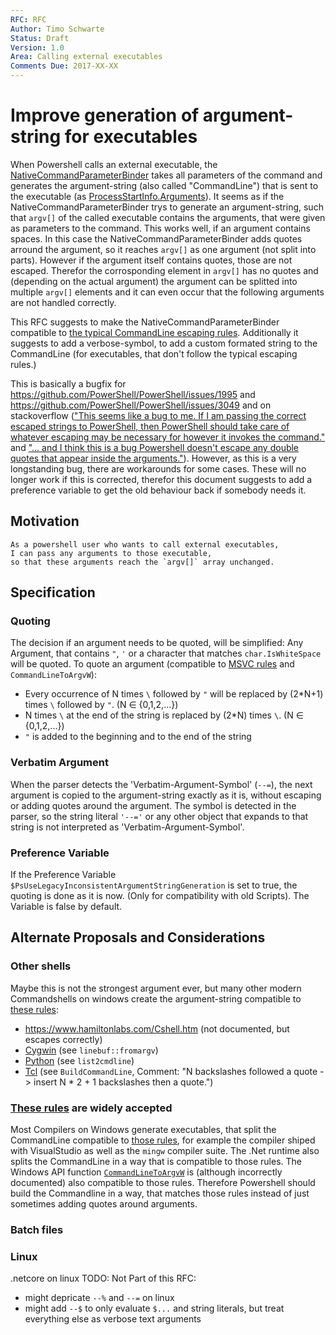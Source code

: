 ```yaml
---
RFC: RFC
Author: Timo Schwarte
Status: Draft
Version: 1.0
Area: Calling external executables
Comments Due: 2017-XX-XX
---
```


# Improve generation of argument-string for executables

When Powershell calls an external executable, the
[NativeCommandParameterBinder](https://github.com/PowerShell/PowerShell/blob/master/src/System.Management.Automation/engine/NativeCommandParameterBinder.cs)
takes all parameters of the command and generates the argument-string (also called "CommandLine") that is sent to the executable (as [ProcessStartInfo.Arguments](https://msdn.microsoft.com/en-us/library/system.diagnostics.processstartinfo.arguments.aspx)).
It seems as if the NativeCommandParameterBinder trys to generate an argument-string, such that `argv[]` of the called executable contains the arguments, that were given as parameters to the command. This works well, if an argument contains spaces. In this case the NativeCommandParameterBinder adds quotes arround the argument, so it reaches `argv[]` as one argument (not split into parts).
However if the argument itself contains quotes, those are not escaped. Therefor the corrosponding element in `argv[]` has no quotes and (depending on the actual argument) the argument can be splitted into multiple `argv[]` elements and it can even occur that the following arguments are not handled correctly.

This RFC suggests to make the NativeCommandParameterBinder compatible to
[the typical CommandLine escaping rules](https://msdn.microsoft.com/en-us/library/17w5ykft.aspx).
Additionally it suggests to add a verbose-symbol, to add a custom formated string to the CommandLine (for executables, that don't follow the typical escaping rules.)

This is basically a bugfix for https://github.com/PowerShell/PowerShell/issues/1995 and https://github.com/PowerShell/PowerShell/issues/3049 and on stackoverflow (["This seems like a bug to me. If I am passing the correct escaped strings to PowerShell, then PowerShell should take care of whatever escaping may be necessary for however it invokes the command."](http://stackoverflow.com/questions/6714165/powershell-stripping-double-quotes-from-command-line-arguments)
and ["... and I think this is a bug Powershell doesn't escape any double quotes that appear inside the arguments."](http://stackoverflow.com/a/21334121/2770331)).
However, as this is a very longstanding bug, there are workarounds for some cases. These will no longer work if this is corrected, therefor this document suggests to add a preference variable to get the old behaviour back if somebody needs it.

## Motivation

    As a powershell user who wants to call external executables,
    I can pass any arguments to those executable,
    so that these arguments reach the `argv[]` array unchanged.

## Specification

### Quoting

The decision if an argument needs to be quoted, will be simplified: Any Argument, that contains `"`, `'` or a character that matches `char.IsWhiteSpace` will be quoted. To quote an argument (compatible to [MSVC rules](https://msdn.microsoft.com/en-us/library/17w5ykft.aspx) and `CommandLineToArgvW`):
- Every occurrence of N times `\` followed by `"` will be replaced by (2*N+1) times `\` followed by `"`. (N &#x2208; {0,1,2,...})
- N times `\` at the end of the string is replaced by (2*N) times `\`. (N &#x2208; {0,1,2,...})
- `"` is added to the beginning and to the end of the string

### Verbatim Argument

When the parser detects the 'Verbatim-Argument-Symbol' (`--=`), the next argument is copied to the argument-string exactly as it is, without escaping or adding quotes around the argument. The symbol is detected in the parser, so the string literal `'--='` or any other object that expands to that string is not interpreted as 'Verbatim-Argument-Symbol'.

### Preference Variable

If the Preference Variable `$PsUseLegacyInconsistentArgumentStringGeneration` is set to true, the quoting is done as it is now. (Only for compatibility with old Scripts). The Variable is false by default.

## Alternate Proposals and Considerations

### Other shells

Maybe this is not the strongest argument ever, but many other modern Commandshells on windows create the argument-string compatible to [these rules](https://msdn.microsoft.com/en-us/library/17w5ykft.aspx):
- https://www.hamiltonlabs.com/Cshell.htm (not documented, but escapes correctly)
- [Cygwin](https://cygwin.com/git/gitweb.cgi?p=newlib-cygwin.git;a=blob;f=winsup/cygwin/winf.cc;hb=HEAD) (see `linebuf::fromargv`)
- [Python](https://svn.python.org/projects/python/trunk/Lib/subprocess.py) (see `list2cmdline`)
- [Tcl](https://github.com/tcltk/tcl/blob/master/win/tclWinPipe.c) (see `BuildCommandLine`, Comment: "N backslashes followed a quote -> insert N * 2 + 1 backslashes then a quote.")

### [These rules](https://msdn.microsoft.com/en-us/library/17w5ykft.aspx) are widely accepted

Most Compilers on Windows generate executables, that split the CommandLine compatible to [those rules](https://msdn.microsoft.com/en-us/library/17w5ykft.aspx), for example the compiler shiped with VisualStudio as well as the `mingw` compiler suite.
The .Net runtime also splits the CommandLine in a way that is compatible to those rules. The Windows API function [`CommandLineToArgvW`](https://msdn.microsoft.com/en-us/library/windows/desktop/bb776391.aspx) is (although incorrectly documented) also compatible to those rules.
Therefore Powershell should build the Commandline in a way, that matches those rules instead of just sometimes adding quotes around arguments.

### Batch files

### Linux
.netcore on linux
TODO:
Not Part of this RFC:
- might depricate `--%` and `--=` on linux
- might add `--$` to only evaluate `$...` and string literals, but treat everything else as verbose text arguments
